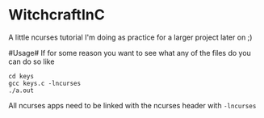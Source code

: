 WitchcraftInC
=============

A little ncurses tutorial I'm doing as practice for a larger project later on ;)

#Usage#
If for some reason you want to see what any of the files do you can do so like

```shell
cd keys
gcc keys.c -lncurses
./a.out
```

All ncurses apps need to be linked with the ncurses header with `-lncurses`
